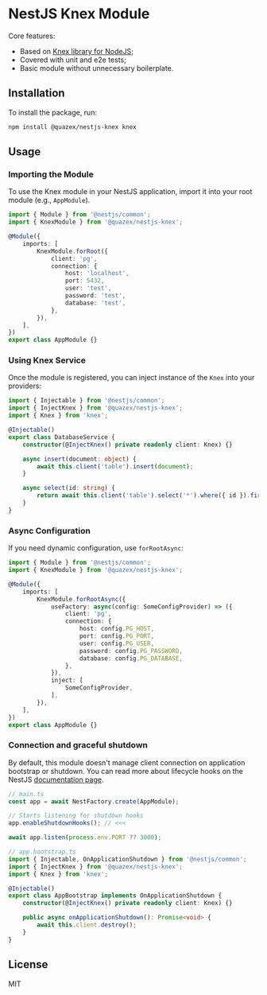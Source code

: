# NestJS Knex Module

Core features:

- Based on [Knex library for NodeJS](https://github.com/knex/knex);
- Covered with unit and e2e tests;
- Basic module without unnecessary boilerplate.

## Installation

To install the package, run:

```sh
npm install @quazex/nestjs-knex knex
```

## Usage

### Importing the Module

To use the Knex module in your NestJS application, import it into your root module (e.g., `AppModule`).

```typescript
import { Module } from '@nestjs/common';
import { KnexModule } from '@quazex/nestjs-knex';

@Module({
    imports: [
        KnexModule.forRoot({
            client: 'pg',
            connection: {
                host: 'localhost',
                port: 5432,
                user: 'test',
                password: 'test',
                database: 'test',
            },
        }),
    ],
})
export class AppModule {}
```

### Using Knex Service

Once the module is registered, you can inject instance of the `Knex` into your providers:

```typescript
import { Injectable } from '@nestjs/common';
import { InjectKnex } from '@quazex/nestjs-knex';
import { Knex } from 'knex';

@Injectable()
export class DatabaseService {
    constructor(@InjectKnex() private readonly client: Knex) {}

    async insert(document: object) {
        await this.client('table').insert(document);
    }

    async select(id: string) {
        return await this.client('table').select('*').where({ id }).first();
    }
}
```

### Async Configuration

If you need dynamic configuration, use `forRootAsync`:

```typescript
import { Module } from '@nestjs/common';
import { KnexModule } from '@quazex/nestjs-knex';

@Module({
    imports: [
        KnexModule.forRootAsync({
            useFactory: async(config: SomeConfigProvider) => ({
                client: 'pg',
                connection: {
                    host: config.PG_HOST,
                    port: config.PG_PORT,
                    user: config.PG_USER,
                    password: config.PG_PASSWORD,
                    database: config.PG_DATABASE,
                },
            }),
            inject: [
                SomeConfigProvider,
            ],
        }),
    ],
})
export class AppModule {}
```

### Connection and graceful shutdown

By default, this module doesn't manage client connection on application bootstrap or shutdown. You can read more about lifecycle hooks on the NestJS [documentation page](https://docs.nestjs.com/fundamentals/lifecycle-events#application-shutdown).

```typescript
// main.ts
const app = await NestFactory.create(AppModule);

// Starts listening for shutdown hooks
app.enableShutdownHooks(); // <<<

await app.listen(process.env.PORT ?? 3000);
```

```typescript
// app.bootstrap.ts
import { Injectable, OnApplicationShutdown } from '@nestjs/common';
import { InjectKnex } from '@quazex/nestjs-knex';
import { Knex } from 'knex';

@Injectable()
export class AppBootstrap implements OnApplicationShutdown {
    constructor(@InjectKnex() private readonly client: Knex) {}

    public async onApplicationShutdown(): Promise<void> {
        await this.client.destroy();
    }
}
```

## License

MIT

